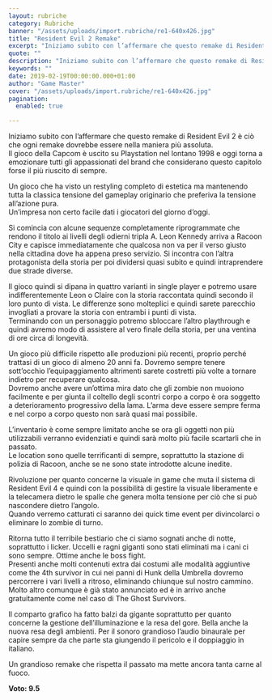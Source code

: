 ```yaml
---
layout: rubriche
category: Rubriche
banner: "/assets/uploads/import.rubriche/re1-640x426.jpg"
title: "Resident Evil 2 Remake"
excerpt: "Iniziamo subito con l’affermare che questo remake di Resident Evil 2 è ciò che ogni remake dovrebbe essere nella maniera più assoluta. Il gioco della Capcom è uscito su Playstation nel lontano 1998 e oggi torna a emozionare tutti gli appassionati del brand che considerano questo capitolo forse il più riuscito di sempre. Un gioco [&hellip"
quote: ""
description: "Iniziamo subito con l’affermare che questo remake di Resident Evil 2 è ciò che ogni remake dovrebbe essere nella maniera più assoluta. Il gioco della Capcom è uscito su Playstation nel lontano 1998 e oggi torna a emozionare tutti gli appassionati del brand che considerano questo capitolo forse il più riuscito di sempre. Un gioco [&hellip"
keywords: ""
date: 2019-02-19T00:00:00.000+01:00
author: "Game Master"
cover: "/assets/uploads/import.rubriche/re1-640x426.jpg"
pagination:
  enabled: true

---
```


Iniziamo subito con l’affermare che questo remake di Resident Evil 2 è ciò che ogni remake dovrebbe essere nella maniera più assoluta.  
Il gioco della Capcom è uscito su Playstation nel lontano 1998 e oggi torna a emozionare tutti gli appassionati del brand che considerano questo capitolo forse il più riuscito di sempre.

Un gioco che ha visto un restyling completo di estetica ma mantenendo tutta la classica tensione del gameplay originario che preferiva la tensione all’azione pura.  
Un’impresa non certo facile dati i giocatori del giorno d’oggi.

Si comincia con alcune sequenze completamente riprogrammate che rendono il titolo ai livelli degli odierni tripla A. Leon Kennedy arriva a Racoon City e capisce immediatamente che qualcosa non va per il verso giusto nella cittadina dove ha appena preso servizio. Si incontra con l’altra protagonista della storia per poi dividersi quasi subito e quindi intraprendere due strade diverse.

Il gioco quindi si dipana in quattro varianti in single player e potremo usare indifferentemente Leon o Claire con la storia raccontata quindi secondo il loro punto di vista. Le differenze sono molteplici e quindi sarete parecchio invogliati a provare la storia con entrambi i punti di vista.  
Terminando con un personaggio potremo sbloccare l’altro playthrough e quindi avremo modo di assistere al vero finale della storia, per una ventina di ore circa di longevità.

Un gioco più difficile rispetto alle produzioni più recenti, proprio perché trattasi di un gioco di almeno 20 anni fa. Dovremo sempre tenere sott’occhio l’equipaggiamento altrimenti sarete costretti più volte a tornare indietro per recuperare qualcosa.  
Dovremo anche avere un’ottima mira dato che gli zombie non muoiono facilmente e per giunta il coltello degli scontri corpo a corpo è ora soggetto a deterioramento progressivo della lama. L’arma deve essere sempre ferma e nel corpo a corpo questo non sarà quasi mai possibile.

L’inventario è come sempre limitato anche se ora gli oggetti non più utilizzabili verranno evidenziati e quindi sarà molto più facile scartarli che in passato.  
Le location sono quelle terrificanti di sempre, soprattutto la stazione di polizia di Racoon, anche se ne sono state introdotte alcune inedite.

Rivoluzione per quanto concerne la visuale in game che muta il sistema di Resident Evil 4 e quindi con la possibilità di gestire la visuale liberamente e la telecamera dietro le spalle che genera molta tensione per ciò che si può nascondere dietro l’angolo.  
Quando verremo catturati ci saranno dei quick time event per divincolarci o eliminare lo zombie di turno.

Ritorna tutto il terribile bestiario che ci siamo sognati anche di notte, soprattutto i licker. Uccelli e ragni giganti sono stati eliminati ma i cani ci sono sempre. Ottime anche le boss fight.  
Presenti anche molti contenuti extra dai costumi alle modalità aggiuntive come the 4th survivor in cui nei panni di Hunk della Umbrella dovremo percorrere i vari livelli a ritroso, eliminando chiunque sul nostro cammino. Molto altro comunque è già stato annunciato ed è in arrivo anche gratuitamente come nel caso di The Ghost Survivors.

Il comparto grafico ha fatto balzi da gigante soprattutto per quanto concerne la gestione dell’illuminazione e la resa del gore. Bella anche la nuova resa degli ambienti. Per il sonoro grandioso l’audio binaurale per capire sempre da che parte sta giungendo il pericolo e il doppiaggio in italiano.

Un grandioso remake che rispetta il passato ma mette ancora tanta carne al fuoco.

**Voto: 9.5**